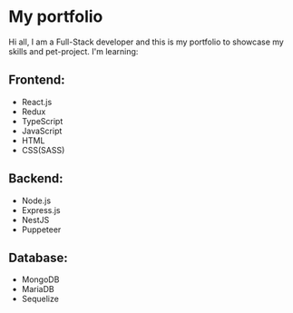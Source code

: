 # My portfolio

Hi all, I am a Full-Stack developer and this is my portfolio to showcase my skills and pet-project.
I'm learning:
## Frontend:

<ul>
  <li>React.js</li>
  <li>Redux</li>
  <li>TypeScript</li>
  <li>JavaScript</li>
  <li>HTML</li> 
  <li>CSS(SASS)</li> 
</ul>

## Backend:

<ul>
  <li>Node.js</li>
  <li>Express.js</li>
  <li>NestJS</li>
  <li>Puppeteer</li>
</ul>

## Database:

<ul>
  <li>MongoDB</li>
  <li>MariaDB</li>
  <li>Sequelize</li>
</ul>

